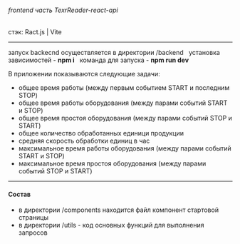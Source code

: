 ###### frontend часть TexrReader-react-api
стэк: Ract.js | Vite

---
запуск backecnd осуществляется в директории /backend  &nbsp;
установка зависимостей - **npm i**  &nbsp;
команда для запуска - **npm run dev**  &nbsp;

В приложении показываются следующие задачи:
- общее время работы (между первым событием START и последним STOP)
- общее время работы оборудования (между парами событий START и STOP)
- общее время простоя оборудования (между парами событий STOP и START)
- общее количество обработанных единици продукции
- средняя скорость обработки единиц в час
- максимальное время работы оборудования (между парами событий START и STOP)
- максимальное время простоя оборудования (между парами событий  STOP и START)
---
#### Состав
- в директории /components находится файл компонент стартовой страницы
- в директории /utils - код основных функций для выполнения запросов

